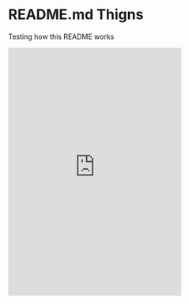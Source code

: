 # README.md Thigns
Testing how this README works




<html>
	<iframe src="https://discordapp.com/widget?id=337030575821160448&theme=dark" width="350" height="500" allowtransparency="true" frameborder="0"></iframe>
</html>